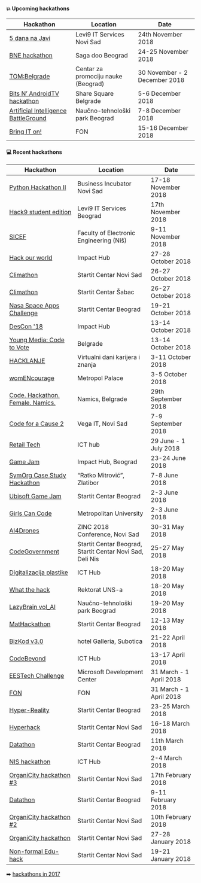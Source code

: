 #### :boom: Upcoming hackathons

| Hackathon | Location | Date |
| --------- | -------- | ---- |
| [5 dana na Javi](http://www.5dananajavi.com/) | Levi9 IT Services Novi Sad | 24th November 2018 |
| [BNE hackathon](https://www.brandnewengineers.rs/) | Saga doo Beograd | 24-25 November 2018 |
| [TOM:Belgrade](https://www.tombelgrade.org/) | Centar za promociju nauke (Beograd) | 30 November - 2 December 2018 |
| [Bits N’ AndroidTV hackathon](https://www.tech-lifestyle.com/vesti/bits-n-androidtv-hakaton-izazov-za-sve-kompjuterske-magove/) | Share Square Belgrade | 5-6 December 2018 |
| [Artificial Intelligence BattleGround](https://aibg.best.rs/) | Naučno-tehnološki park Beograd | 7-8 December 2018 |
| [Bring IT on!](http://hzs.fonis.rs/) | FON | 15-16 December 2018 |

#### :computer: Recent hackathons

| Hackathon | Location | Date |
| --------- | -------- | ---- |
| [Python Hackathon II](https://www.facebook.com/events/336575093814969/) | Business Incubator Novi Sad | 17-18 November 2018 |
| [Hack9 student edition](https://www.brandnewengineers.rs/2018/10/23/levi9-najava.html) | Levi9 IT Services Beograd | 17th November 2018 |
| [SICEF](http://hakaton.sicef.info/) | Faculty of Electronic Engineering (Niš) | 9-11 November 2018 |
| [Hack our world](https://hackourworld.com/) | Impact Hub | 27-28 October 2018 |
| [Climathon](https://climathon.climate-kic.org/en/novi-sad) | Startit Centar Novi Sad | 26-27 October 2018 |
| [Climathon](https://climathon.climate-kic.org/en/sabac) | Startit Centar Šabac | 26-27 October 2018 |
| [Nasa Space Apps Challenge](https://2018.spaceappschallenge.org/locations/belgrade/) | Startit Centar Beograd | 19-21 October 2018 |
| [DesCon '18](https://descon.me/2018/) | Impact Hub | 13-14 October 2018 |
| [Young Media: Code to Vote](http://koms.rs/vesti/hackathon-poziv/) | Belgrade | 13-14 October 2018 |
| [HACKLANJE](https://hackathon.dankarijera.com/hacklanje) | Virtualni dani karijera i znanja | 3-11 October 2018 |
| [womENcourage](https://womencourage.acm.org/2018/index.php/hackathon/) | Metropol Palace | 3-5 October 2018 |
| [Code. Hackathon. Female. Namics.](https://www.namics.com/en/news/2018/female-hackathon/) | Namics, Belgrade | 29th September 2018 |
| [Code for a Cause 2](https://www.vegaitsourcing.rs/media-center/blog/2018/6/code-for-a-cause-2/) | Vega IT, Novi Sad | 7-9 September 2018 |
| [Retail Tech](http://hackathon.icthub.rs/) | ICT hub | 29 June - 1 July 2018 |
| [Game Jam](http://sga.rs/fb-game-jam) | Impact Hub, Beograd | 23-24 June 2018 |
| [SymOrg Case Study Hackathon](http://symorg.fon.bg.ac.rs/casestudyhackathon/) | “Ratko Mitrović”, Zlatibor | 7-8 June 2018 |
| [Ubisoft Game Jam](https://startit.rs/ubisoft-game-jam/) | Startit Centar Beograd | 2-3 June 2018 |
| [Girls Can Code](http://startup.icthub.rs/girls-can-code-hackathon/) | Metropolitan University | 2-3 June 2018 |
| [AI4Drones](https://ai4drones.devpost.com/) | ZINC 2018 Conference, Novi Sad | 30-31 May 2018 |
| [CodeGovernment](https://startit.rs/e-uprava-hakaton-2018/) | Startit Centar Beograd, Startit Centar Novi Sad, Deli Nis | 25-27 May 2018 |
| [Digitalizacija plastike](http://www.hackathon.icthub.rs/) | ICT Hub | 18-20 May 2018 |
| [What the hack](http://ftnhack.rs/) | Rektorat UNS-a | 18-20 May 2018 |
| [LazyBrain vol_AI](https://lazybrain.org/ai/) | Naučno-tehnološki park Beograd | 19-20 May 2018 |
| [MatHackathon](http://mathack.rs) | Startit Centar Beograd | 12-13 May 2018 |
| [BizKod v3.0](http://bizkod.rs) | hotel Galleria, Subotica | 21-22 April 2018 |
| [CodeBeyond](http://www.code.best.rs/) | ICT Hub | 13-17 April 2018 |
| [EESTech Challenge](https://docs.google.com/forms/d/e/1FAIpQLSdXa4DT_ODkkagTxw9lP1bn3DWQnGyu_5xy6Ea4q7q3TKTwuQ/viewform) | Microsoft Development Center | 31 March - 1 April 2018 |
| [FON](http://hakaton.fonis.rs/) | FON | 31 March - 1 April 2018 |
| [Hyper-Reality](https://startit.rs/prvi-hyper-reality-hakaton-na-svetu-nagradni-fond-3-500-funti/) | Startit Centar Beograd | 23-25 March 2018 |
| [Hyperhack](https://startit.rs/hyperhack-blockchain-hakaton-novi-sad/) | Startit Centar Novi Sad | 16-18 March 2018 |
| [Datathon](https://startit.rs/startit-centar-beograd-organizuje-datathon-u-okviru-nedelje-otvorenih-podataka/) | Startit Centar Beograd | 11th March 2018 |
| [NIS hackathon](http://hackathon.icthub.rs/) | ICT Hub | 2-4 March 2018 |
| [OrganiCity hackathon #3](https://startit.rs/treci-organicity-hakaton-servisi-i-aplikacije-za-bolji-novi-sad/) | Startit Centar Novi Sad | 17th February 2018 |
| [Datathon](https://startit.rs/prvi-online-data-challenge-u-sofiji-dss-datathon-2018/) | Startit Centar Beograd | 9-11 February 2018 |
| [OrganiCity hackathon #2](https://startit.rs/drugi-organicity-hakaton-servisi-i-aplikacije-za-bolji-novi-sad/) | Startit Centar Novi Sad | 10th February 2018 |
| [OrganiCity hackathon](https://startit.rs/januarski-hakaton-i-radionica-na-temu-servisa-i-aplikacija-za-bolji-novi-sad/) | Startit Centar Novi Sad | 27-28 January 2018 |
| [Non-formal Edu-hack](https://startit.rs/prvi-non-formal-edu-hack-hakaton-u-novosadskom-startit-centru/) | Startit Centar Novi Sad | 19-21 January 2018 |

:arrow_right: [hackathons in 2017](2017.md)
